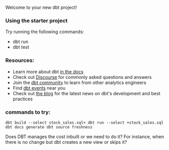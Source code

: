 Welcome to your new dbt project!

### Using the starter project

Try running the following commands:
- dbt run
- dbt test


### Resources:
- Learn more about dbt [in the docs](https://docs.getdbt.com/docs/introduction)
- Check out [Discourse](https://discourse.getdbt.com/) for commonly asked questions and answers
- Join the [dbt community](https://getdbt.com/community) to learn from other analytics engineers
- Find [dbt events](https://events.getdbt.com) near you
- Check out [the blog](https://blog.getdbt.com/) for the latest news on dbt's development and best practices


### commands to try:
`dbt build --select stock_sales.sql+
dbt run --select +stock_sales.sql
dbt docs generate
dbt source freshness`



Does DBT manages the cost inbuilt or we need to do it? For instance, when there is no change but dbt creates a new view or skips it?
